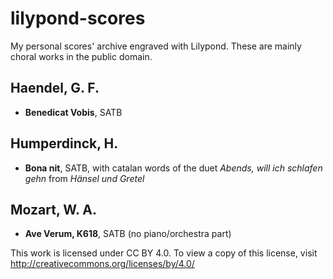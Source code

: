 # lilypond-scores
My personal scores' archive engraved with Lilypond. These are mainly choral works in the public domain.

## Haendel, G. F.
* **Benedicat Vobis**, SATB

## Humperdinck, H.
* **Bona nit**, SATB, with catalan words of the duet *Abends, will ich schlafen gehn* from *Hänsel und Gretel*

## Mozart, W. A.
* **Ave Verum, K618**, SATB (no piano/orchestra part)



This work is licensed under CC BY 4.0. To view a copy of this license, visit http://creativecommons.org/licenses/by/4.0/
